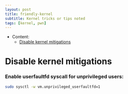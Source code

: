 ```yaml
---
layout: post
title: friendly-kernel
subtitle: Kernel tricks or tips noted
tags: [kernel, pwn]
---
```


- Content:
    - [Disable kernel mitigations](#disable-kernel-mitigations)

# Disable kernel mitigations

### Enable userfaultfd syscall for unprivileged users:

```bash
sudo sysctl -w vm.unprivileged_userfaultfd=1
```